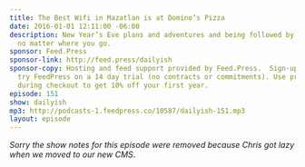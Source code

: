 ```yaml
---
title: The Best Wifi in Mazatlan is at Domino’s Pizza
date: 2016-01-01 12:11:00 -06:00
description: New Year’s Eve plans and adventures and being followed by your issues
  no matter where you go.
sponsor: Feed.Press
sponsor-link: http://feed.press/dailyish
sponsor-copy: Hosting and feed support provided by Feed.Press.  Sign-up today and
  try FeedPress on a 14 day trial (no contracts or commitments). Use promo code "dailyish"
  during checkout to get 10% off your first year.
episode: 151
show: dailyish
mp3: http://podcasts-1.feedpress.co/10587/dailyish-151.mp3
layout: episode
---
```


<em>Sorry the show notes for this episode were removed because Chris got lazy when we moved to our new CMS</em>.
